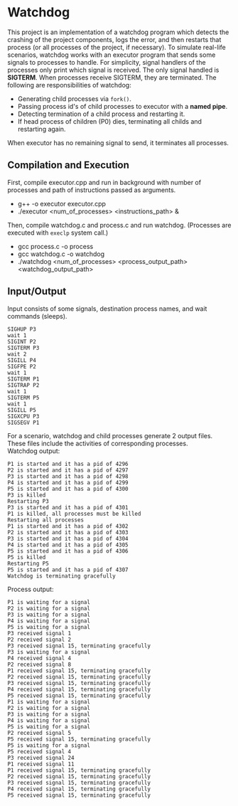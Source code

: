 # Watchdog

This project is an implementation of a watchdog program which detects the crashing of the project components, logs the error, and then restarts that
process (or all processes of the project, if necessary). To simulate real-life scenarios, watchdog works with an executor program that sends some signals to processes 
 to handle. For simplicity, signal handlers of the processes only print which signal is received. The only signal handled is **SIGTERM**. When processes receive SIGTERM, they are terminated. The following are responsibilities of watchdog:

 * Generating child processes via `fork()`.
 * Passing process id's of child processes to executor with a **named pipe**.
 * Detecting termination of a child process and restarting it.
 * If head process of children (P0) dies, terminating all childs and restarting again.

 When executor has no remaining signal to send, it terminates all processes. 

 ## Compilation and Execution

First, compile executor.cpp and run in background with number of processes and path of instructions passed as arguments.
* g++ -o executor executor.cpp
*  ./executor <num_of_processes> <instructions_path> &  
<!-- end of the list -->
Then, compile watchdog.c and process.c and run watchdog. (Processes are executed with `execlp` system call.)
* gcc process.c -o process
* gcc watchdog.c -o watchdog
* ./watchdog <num_of_processes> <process_output_path> <watchdog_output_path>

## Input/Output

Input consists of some signals, destination process names, and wait commands (sleeps).
```
SIGHUP P3
wait 1
SIGINT P2
SIGTERM P3
wait 2
SIGILL P4
SIGFPE P2
wait 1
SIGTERM P1
SIGTRAP P2
wait 1
SIGTERM P5
wait 1
SIGILL P5
SIGXCPU P3
SIGSEGV P1
```

For a scenario, watchdog and child processes generate 2 output files. These files include the activities of corresponding processes.\
Watchdog output:
```
P1 is started and it has a pid of 4296
P2 is started and it has a pid of 4297
P3 is started and it has a pid of 4298
P4 is started and it has a pid of 4299
P5 is started and it has a pid of 4300
P3 is killed
Restarting P3
P3 is started and it has a pid of 4301
P1 is killed, all processes must be killed
Restarting all processes
P1 is started and it has a pid of 4302
P2 is started and it has a pid of 4303
P3 is started and it has a pid of 4304
P4 is started and it has a pid of 4305
P5 is started and it has a pid of 4306
P5 is killed
Restarting P5
P5 is started and it has a pid of 4307
Watchdog is terminating gracefully
```
Process output:
```
P1 is waiting for a signal
P2 is waiting for a signal
P3 is waiting for a signal
P4 is waiting for a signal
P5 is waiting for a signal
P3 received signal 1
P2 received signal 2
P3 received signal 15, terminating gracefully
P3 is waiting for a signal
P4 received signal 4
P2 received signal 8
P1 received signal 15, terminating gracefully
P2 received signal 15, terminating gracefully
P3 received signal 15, terminating gracefully
P4 received signal 15, terminating gracefully
P5 received signal 15, terminating gracefully
P1 is waiting for a signal
P2 is waiting for a signal
P3 is waiting for a signal
P4 is waiting for a signal
P5 is waiting for a signal
P2 received signal 5
P5 received signal 15, terminating gracefully
P5 is waiting for a signal
P5 received signal 4
P3 received signal 24
P1 received signal 11
P1 received signal 15, terminating gracefully
P2 received signal 15, terminating gracefully
P3 received signal 15, terminating gracefully
P4 received signal 15, terminating gracefully
P5 received signal 15, terminating gracefully
```


